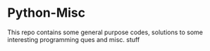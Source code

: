 # Python-Misc
This repo contains some general purpose codes, solutions to some interesting programming ques and misc. stuff 
